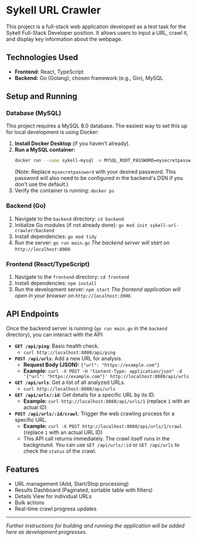 # Sykell URL Crawler

This project is a full-stack web application developed as a test task for the Sykell Full-Stack Developer position. It allows users to input a URL, crawl it, and display key information about the webpage.

## Technologies Used

* **Frontend:** React, TypeScript
* **Backend:** Go (Golang), chosen framework (e.g., Gin), MySQL


## Setup and Running 

### Database (MySQL)

This project requires a MySQL 8.0 database. The easiest way to set this up for local development is using Docker:

1.  **Install Docker Desktop** (if you haven't already).
2.  **Run a MySQL container:**
    ```bash
    docker run --name sykell-mysql -e MYSQL_ROOT_PASSWORD=mysecretpassword -e MYSQL_DATABASE=sykell_crawler -p 3306:3306 -d mysql:8.0
    ```
    (Note: Replace `mysecretpassword` with your desired password. This password will also need to be configured in the backend's DSN if you don't use the default.)
3.  Verify the container is running: `docker ps`


### Backend (Go)

1.  Navigate to the `backend` directory: `cd backend`
2.  Initialize Go modules (if not already done): `go mod init sykell-url-crawler/backend`
3.  Install dependencies: `go mod tidy`
4.  Run the server: `go run main.go`
    *The backend server will start on `http://localhost:8080`.*


### Frontend (React/TypeScript)

1.  Navigate to the `frontend` directory: `cd frontend`
2.  Install dependencies: `npm install`
3.  Run the development server: `npm start`
    *The frontend application will open in your browser on `http://localhost:3000`.*



## API Endpoints

Once the backend server is running (`go run main.go` in the `backend` directory), you can interact with the API:

* **`GET /api/ping`**: Basic health check.
    * `curl http://localhost:8080/api/ping`
* **`POST /api/urls`**: Add a new URL for analysis.
    * **Request Body (JSON):** `{"url": "https://example.com"}`
    * **Example:** `curl -X POST -H "Content-Type: application/json" -d '{"url": "https://example.com"}' http://localhost:8080/api/urls`
* **`GET /api/urls`**: Get a list of all analyzed URLs.
    * `curl http://localhost:8080/api/urls`
* **`GET /api/urls/:id`**: Get details for a specific URL by its ID.
    * **Example:** `curl http://localhost:8080/api/urls/1` (replace `1` with an actual ID)
* **`POST /api/urls/:id/crawl`**: Trigger the web crawling process for a specific URL.
    * **Example:** `curl -X POST http://localhost:8080/api/urls/1/crawl` (replace `1` with an actual URL ID)
    * This API call returns immediately. The crawl itself runs in the background. You can use `GET /api/urls/:id` or `GET /api/urls` to check the `status` of the crawl.


## Features

* URL management (Add, Start/Stop processing)
* Results Dashboard (Paginated, sortable table with filters)
* Details View for individual URLs
* Bulk actions
* Real-time crawl progress updates

---

_Further instructions for building and running the application will be added here as development progresses._